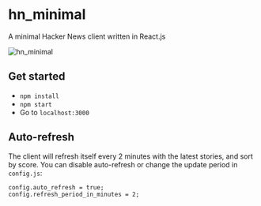 # hn_minimal

A minimal Hacker News client written in React.js

![hn_minimal](http://i.imgur.com/AsWbinn.png)

## Get started

* `npm install`
* `npm start`
* Go to `localhost:3000`

## Auto-refresh

The client will refresh itself every 2 minutes with the latest stories, and sort by score. You can disable auto-refresh or change the update period in `config.js`:

```
config.auto_refresh = true;
config.refresh_period_in_minutes = 2;
```
